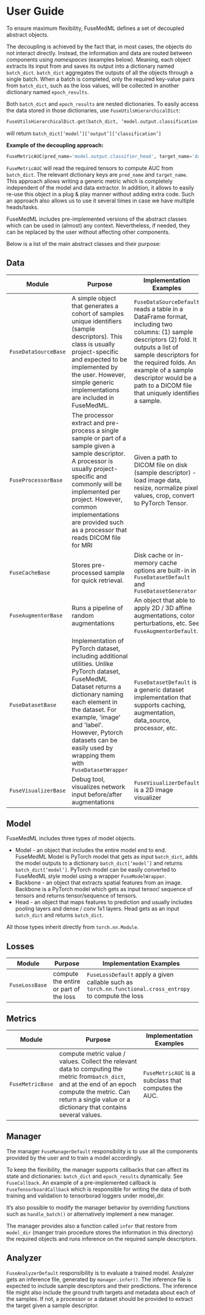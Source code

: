 # User Guide
To ensure maximum flexibility, FuseMedML defines a set of decoupled abstract objects. 

The decoupling is achieved by the fact that, in most cases, the objects do not interact directly. Instead, the information and data are routed between components using *namespaces* (examples below). Meaning, each object extracts its input from and saves its output into a dictionary named `batch_dict`. `batch_dict` aggregates the outputs of all the objects through a single batch. When a batch is completed, only the required key-value pairs from `batch_dict`, such as the loss values, will be collected in another dictionary named `epoch_results`.
 

Both `batch_dict` and `epoch_results` are nested dictionaries. To easily access the data stored in those dictionaries, use `FuseUtilsHierarchicalDict`:
```python
FuseUtilsHierarchicalDict.get(batch_dict, ‘model.output.classification’)
``` 
will return `batch_dict[‘model’][‘output’][‘classification’]`

**Example of the decoupling approach:**
```python
FuseMetricAUC(pred_name='model.output.classifier_head', target_name='data.gt.gt_global.tensor')  
```

`FuseMetricAUC` will read the required tensors to compute AUC from `batch_dict`. The relevant dictionary keys are `pred_name` and `target_name`. This approach allows writing a generic metric which is completely independent of the model and data extractor. In addition, it allows to easily re-use this object in a plug & play manner without adding extra code. Such an approach also allows us to use it several times in case we have multiple heads/tasks.  

FuseMedML includes pre-implemented versions of the abstract classes which can be used in (almost) any context. Nevertheless, if needed, they can be replaced by the user without affecting other components.

Below is a list of the main abstract classes and their purpose:

## Data
| Module               | Purpose                                                                                                                                                                                                                      | Implementation Examples                                                                                                                                                                                                                                               
|----------------------|------------------------------------------------------------------------------------------------------------------------------------------------------------------------------------------------------------------------------|-----------------------------------------------------------------------------------------------------------------------------------------------------------------------------------------------------------------------------------------------------------------------
| `FuseDataSourceBase`   | A simple object that generates a cohort of samples unique identifiers (sample descriptors). This class is usually project-specific and expected to be implemented by the user. However, simple generic implementations are included in FuseMedML. | `FuseDataSourceDefault` reads a table in a DataFrame format, including two columns: (1) sample descriptors (2) fold. It outputs a list of sample descriptors for the required folds. An example of a sample descriptor would be a path to a DICOM file that uniquely identifies a sample.
| `FuseProcessorBase`    | The processor extract and pre-process a single sample or part of a sample given a sample descriptor. A processor is usually project-specific and commonly will be implemented per project. However, common implementations are provided such as a processor that reads DICOM file for MRI | Given a path to DICOM file on disk (sample descriptor) - load image data, resize, normalize pixel values, crop, convert to PyTorch Tensor.
| `FuseCacheBase`        | Stores pre-processed sample for quick retrieval.  | Disk cache or in-memory cache options are built-in in `FuseDatasetDefault` and `FuseDatasetGenerator`
| `FuseAugmentorBase`    | Runs a pipeline of random augmentations| An object that able to apply 2D / 3D affine augmentations, color perturbations, etc. See `FuseAugmentorDefault`.
| `FuseDatasetBase`      | Implementation of PyTorch dataset, including additional utilities. Unlike PyTorch dataset, FuseMedML Dataset returns a dictionary naming each element in the dataset. For example, 'image' and 'label'. However, Pytorch datasets can be easily used by wrapping them with `FuseDatasetWrapper`| `FuseDatasetDefault` is a generic dataset implementation that supports caching, augmentation, data_source, processor, etc.
| `FuseVisualizerBase`   | Debug tool, visualizes network input before/after augmentations| `FuseVisualizerDefault` is a 2D image visualizer                                                                                                                                                                                                                                                    

## Model
FuseMedML includes three types of model objects. 
* Model - an object that includes the entire model end to end. FuseMedML Model is PyTorch model that gets as input `batch_dict`, adds the model outputs to a dictionary `batch_dict[‘model’]` and returns `batch_dict[‘model’]`.  PyTorch model can be easily converted to FuseMedML style model using a wrapper `FuseModelWrapper`.
* Backbone - an object that extracts spatial features from an image. Backbone is a PyTorch model which gets as input tensor/ sequence of tensors and returns tensor/sequence of tensors. 
* Head - an object that maps features to prediction and usually includes pooling layers and dense / conv 1x1 layers. Head gets as an input `batch_dict` and returns `batch_dict`.

All those types inherit directly from `torch.nn.Module`. 

## Losses
| Module               | Purpose                                     | Implementation Examples 
|----------------------|------------------------------------------------------------------------------------------------------------------------------------------------------------------------------------------------------------------------------|-----------------------------------------------------------------------------------------------------------------------------------------------------------------------------------------------------------------------------------------------------------------------
| `FuseLossBase`         | compute the entire or part of the loss      | `FuseLossDefault` apply a given callable such as `torch.nn.functional.cross_entropy` to compute the loss 

## Metrics
| Module               | Purpose                                                                                                                                                                                                                      | Implementation Examples                                                                                                                                                                                                                                               
|----------------------|------------------------------------------------------------------------------------------------------------------------------------------------------------------------------------------------------------------------------|-----------------------------------------------------------------------------------------------------------------------------------------------------------------------------------------------------------------------------------------------------------------------
| `FuseMetricBase`         | compute metric value / values. Collect the relevant data to computing the metric from`batch_dict`, and at the end of an epoch compute the metric. Can return a single value or a dictionary that contains several values. | `FuseMetricAUC` is a subclass that computes the AUC. 

## Manager
The manager `FuseManagerDefault` responsibility is to use all the components provided by the user and to train a model accordingly. 

To keep the flexibility, the manager supports callbacks that can affect its state and dictionaries:  `batch_dict` and `epoch_results` dynamically. See `FuseCallback`. An example of a pre-implemented callback is `FuseTensorboardCallback` which is responsible for writing the data of both training and validation to tensorborad loggers under model_dir.

It’s also possible to modify the manager behavior by overriding functions such as `handle_batch()` or alternatively implement a new manager.    

The manager provides also a function called `infer` that restore from `model_dir` (manger train procedure stores the information in this directory) the required objects and runs inference on the required sample descriptors.

## Analyzer
`FuseAnalyzerDefault` responsibility is to evaluate a trained model.
Analyzer gets an inference file, generated by `manager.infer()`. The inference file is expected to include sample descriptors and their predictions. The inference file might also include the ground truth targets and metadata about each of the samples. If not, a processor or a dataset should be provided to extract the target given a sample descriptor.
